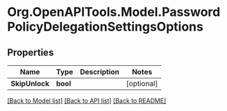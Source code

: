 # Org.OpenAPITools.Model.PasswordPolicyDelegationSettingsOptions

## Properties

Name | Type | Description | Notes
------------ | ------------- | ------------- | -------------
**SkipUnlock** | **bool** |  | [optional] 

[[Back to Model list]](../README.md#documentation-for-models) [[Back to API list]](../README.md#documentation-for-api-endpoints) [[Back to README]](../README.md)

